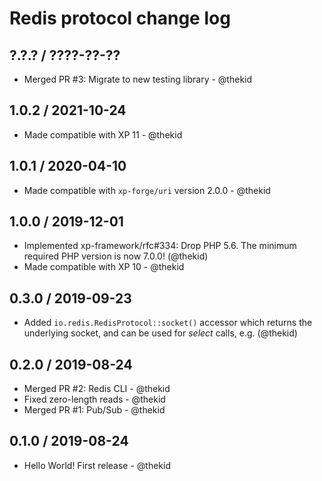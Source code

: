 Redis protocol change log
=========================

## ?.?.? / ????-??-??

* Merged PR #3: Migrate to new testing library - @thekid

## 1.0.2 / 2021-10-24

* Made compatible with XP 11 - @thekid

## 1.0.1 / 2020-04-10

* Made compatible with `xp-forge/uri` version 2.0.0 - @thekid

## 1.0.0 / 2019-12-01

* Implemented xp-framework/rfc#334: Drop PHP 5.6. The minimum required
  PHP version is now 7.0.0!
  (@thekid)
* Made compatible with XP 10 - @thekid

## 0.3.0 / 2019-09-23

* Added `io.redis.RedisProtocol::socket()` accessor which returns the
  underlying socket, and can be used for *select* calls, e.g.
  (@thekid)

## 0.2.0 / 2019-08-24

* Merged PR #2: Redis CLI - @thekid
* Fixed zero-length reads - @thekid
* Merged PR #1: Pub/Sub - @thekid

## 0.1.0 / 2019-08-24

* Hello World! First release - @thekid
